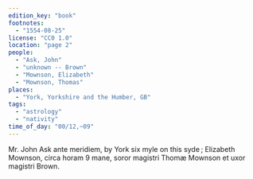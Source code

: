 ```yaml
---
edition_key: "book"
footnotes:
  - "1554-08-25"
license: "CC0 1.0"
location: "page 2"
people:
  - "Ask, John"
  - "unknown -- Brown"
  - "Mownson, Elizabeth"
  - "Mownson, Thomas"
places:
  - "York, Yorkshire and the Humber, GB"
tags:
  - "astrology"
  - "nativity"
time_of_day: "00/12,~09"
---
```

Mr. John Ask
ante meridiem, by York six myle on this syde ; Elizabeth
Mownson, circa horam 9 mane, soror magistri Thomæ Mownson
et uxor magistri Brown.
